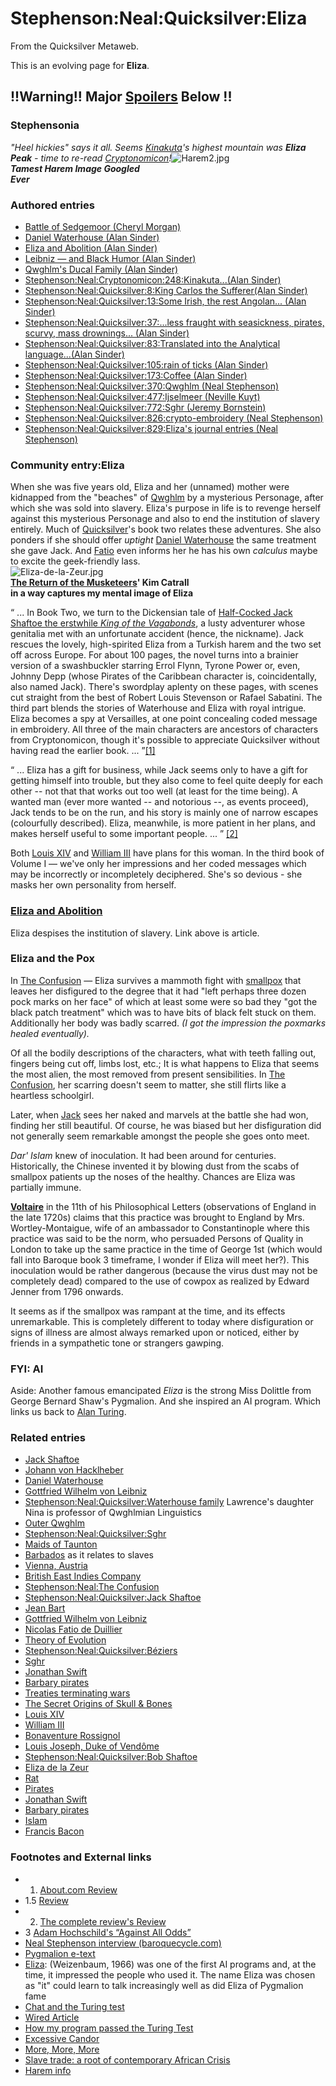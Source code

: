 
# Stephenson:Neal:Quicksilver:Eliza

From the Quicksilver Metaweb.

This is an evolving page for **Eliza**.

## **!!Warning!! Major [Spoilers](/metaweb-spoilers) Below !!**


### Stephensonia


*"Heel hickies" says it all. Seems [Kinakuta](/stephenson-neal-cryptonomicon-248-kinakuta-alan-sinder)'s highest mountain was **Eliza Peak** - time to re-read [Cryptonomicon](/cryptonomicon)!*![Harem2.jpg](/images/Harem2.jpg)  
***Tamest Harem Image Googled*  
*Ever***

### Authored entries


* [Battle of Sedgemoor (Cheryl Morgan)](/battle-of-sedgemoor-cheryl-morgan)
* [Daniel Waterhouse (Alan Sinder)](/daniel-waterhouse-alan-sinder)
* [Eliza and Abolition (Alan Sinder)](/eliza-and-abolition-alan-sinder)
* [Leibniz — and Black Humor (Alan Sinder)](/leibniz-â-and-black-humor-alan-sinder)
* [Qwghlm's Ducal Family (Alan Sinder)](/qwghlm-s-ducal-family-alan-sinder)
* [Stephenson:Neal:Cryptonomicon:248:Kinakuta...(Alan Sinder)](/stephenson-neal-cryptonomicon-248-kinakuta-alan-sinder)
* [Stephenson:Neal:Quicksilver:8:King Carlos the Sufferer(Alan Sinder)](/stephenson-neal-quicksilver-8-king-carlos-the-sufferer-alan-sinder)
* [Stephenson:Neal:Quicksilver:13:Some Irish, the rest Angolan... (Alan Sinder)](/stephenson-neal-quicksilver-13-some-irish-the-rest-angolan-alan-sinder)
* [Stephenson:Neal:Quicksilver:37:...less fraught with seasickness, pirates, scurvy, mass drownings... (Alan Sinder)](/stephenson-neal-quicksilver-37-less-fraught-with-seasickness-pirates-scurvy-mass-drownings-alan-sinder)
* [Stephenson:Neal:Quicksilver:83:Translated into the Analytical language...(Alan Sinder)](/stephenson-neal-quicksilver-83-translated-into-the-analytical-language-alan-sinder)
* [Stephenson:Neal:Quicksilver:105:rain of ticks (Alan Sinder)](/stephenson-neal-quicksilver-105-rain-of-ticks-alan-sinder)
* [Stephenson:Neal:Quicksilver:173:Coffee (Alan Sinder)](/stephenson-neal-quicksilver-173-coffee-alan-sinder)
* [Stephenson:Neal:Quicksilver:370:Qwghlm (Neal Stephenson)](/stephenson-neal-quicksilver-370-qwghlm-neal-stephenson)
* [Stephenson:Neal:Quicksilver:477:Ijselmeer (Neville Kuyt)](/stephenson-neal-quicksilver-477-ijselmeer-neville-kuyt)
* [Stephenson:Neal:Quicksilver:772:Sghr (Jeremy Bornstein)](/stephenson-neal-quicksilver-772-sghr-jeremy-bornstein)
* [Stephenson:Neal:Quicksilver:826:crypto-embroidery (Neal Stephenson)](/stephenson-neal-quicksilver-826-crypto-embroidery-neal-stephenson)
* [Stephenson:Neal:Quicksilver:829:Eliza's journal entries (Neal Stephenson)](/stephenson-neal-quicksilver-829-eliza-s-journal-entries-neal-stephenson)


### Community entry:Eliza


When she was five years old, Eliza and her (unnamed) mother were kidnapped from the "beaches" of [Qwghlm](/stephenson-neal-quicksilver-qwghlm) by a mysterious Personage, after which she was sold into slavery. Eliza's purpose in life is to revenge herself against this mysterious Personage and also to end the institution of slavery entirely. Much of [Quicksilver](/stephenson-neal-quicksilver)'s book two relates these adventures. She also ponders if she should offer *uptight* [Daniel Waterhouse](/daniel-waterhouse) the same treatment she gave Jack. And [Fatio](/nicolas-fatio-de-duillier) even informs her he has his own *calculus* maybe to excite the geek-friendly lass.  
![Eliza-de-la-Zeur.jpg](/images/Eliza-de-la-Zeur.jpg)  
**[The Return of the Musketeers](/http-us-imdb-com-title-tt0098194)' Kim Catrall**  
**in a way captures my mental image of Eliza**

“ ... In Book Two, we turn to the Dickensian tale of [Half-Cocked Jack Shaftoe the erstwhile *King of the Vagabonds*](/stephenson-neal-quicksilver-jack-shaftoe), a lusty adventurer whose genitalia met with an unfortunate accident (hence, the nickname). Jack rescues the lovely, high-spirited Eliza from a Turkish harem and the two set off across Europe. For about 100 pages, the novel turns into a brainier version of a swashbuckler starring Errol Flynn, Tyrone Power or, even, Johnny Depp (whose Pirates of the Caribbean character is, coincidentally, also named Jack). There's swordplay aplenty on these pages, with scenes cut straight from the best of Robert Louis Stevenson or Rafael Sabatini. The third part blends the stories of Waterhouse and Eliza with royal intrigue. Eliza becomes a spy at Versailles, at one point concealing coded message in embroidery. All three of the main characters are ancestors of characters from Cryptonomicon, though it's possible to appreciate Quicksilver without having read the earlier book. ... ”[[1]](/http-www-januarymagazine-com-fiction-quicksilver-html)

“ ... Eliza has a gift for business, while Jack seems only to have a gift for getting himself into trouble, but they also come to feel quite deeply for each other -- not that that works out too well (at least for the time being). A wanted man (ever more wanted -- and notorious --, as events proceed), Jack tends to be on the run, and his story is mainly one of narrow escapes (colourfully described). Eliza, meanwhile, is more patient in her plans, and makes herself useful to some important people. ... ” [[2]](/http-www-complete-review-com-reviews-stephenn-qsilver-htm)

Both [Louis XIV](/louis-xiv) and [William III](/william-iii) have plans for this woman. In the third book of Volume I — we've only her impressions and her coded messages which may be incorrectly or incompletely deciphered. She's so devious - she masks her own personality from herself. 

### [Eliza and Abolition](/eliza-and-abolition-alan-sinder)


Eliza despises the institution of slavery. Link above is article.

### Eliza and the Pox


In [The Confusion](/the-confusion) — Eliza survives a mammoth fight with [smallpox](/http-en-wikipedia-org-wiki-smallpox) that leaves her disfigured to the degree that it had "left perhaps three dozen pock marks on her face" of which at least some were so bad they "got the black patch treatment" which was to have bits of black felt stuck on them. Additionally her body was badly scarred. *(I got the impression the poxmarks healed eventually).*

Of all the bodily descriptions of the characters, what with teeth falling out, fingers being cut off, limbs lost, etc.; It is what happens to Eliza that seems the most alien, the most removed from present sensibilities. In [The Confusion](/the-confusion), her scarring doesn't seem to matter, she still flirts like a heartless schoolgirl. 

Later, when [Jack](/jack-shaftoe) sees her naked and marvels at the battle she had won, finding her still beautiful. Of course, he was biased but her disfiguration did not generally seem remarkable amongst the people she goes onto meet.

*Dar' Islam* knew of inoculation. It had been around for centuries. Historically, the Chinese invented it by blowing dust from the scabs of smallpox patients up the noses of the healthy. Chances are Eliza was partially immune.

**[Voltaire](/http-www-metaweb-com-wiki-wiki-phtml-title-voltaire)** in the 11th of his Philosophical Letters (observations of England in the late 1720s) claims that this practice was brought to England by Mrs. Wortley-Montaigue, wife of an ambassador to Constantinople where this practice was said to be the norm, who persuaded Persons of Quality in London to take up the same practice in the time of George 1st (which would fall into Baroque book 3 timeframe, I wonder if Eliza will meet her?). This inoculation would be rather dangerous (because the virus dust may not be completely dead) compared to the use of cowpox as realized by Edward Jenner from 1796 onwards.

It seems as if the smallpox was rampant at the time, and its effects unremarkable. This is completely different to today where disfiguration or signs of illness are almost always remarked upon or noticed, either by friends in a sympathetic tone or strangers gawping.

### FYI: AI


Aside: Another famous emancipated *Eliza* is the strong Miss Dolittle from George Bernard Shaw's Pygmalion. And she inspired an AI program. Which links us back to [Alan Turing](/alan-turing).

### Related entries


* [Jack Shaftoe](/stephenson-neal-quicksilver-jack-shaftoe)
* [Johann von Hacklheber](/stephenson-neal-the-system-of-the-world-johann-von-hacklheber)
* [Daniel Waterhouse](/stephenson-neal-quicksilver-daniel-waterhouse)
* [Gottfried Wilhelm von Leibniz](/gottfried-wilhelm-von-leibniz)
* [Stephenson:Neal:Quicksilver:Waterhouse family](/stephenson-neal-quicksilver-waterhouse-family) Lawrence's daughter Nina is professor of Qwghlmian Linguistics
* [Outer Qwghlm](/outer-qwghlm)
* [Stephenson:Neal:Quicksilver:Sghr](/stephenson-neal-quicksilver-sghr)
* [Maids of Taunton](/maids-of-taunton)
* [Barbados](/barbados) as it relates to slaves
* [Vienna, Austria](/vienna-austria)
* [British East Indies Company](/british-east-indies-company)
* [Stephenson:Neal:The Confusion](/stephenson-neal-the-confusion)
* [Stephenson:Neal:Quicksilver:Jack Shaftoe](/stephenson-neal-quicksilver-jack-shaftoe)
* [Jean Bart](/jean-bart)
* [Gottfried Wilhelm von Leibniz](/gottfried-wilhelm-von-leibniz)
* [Nicolas Fatio de Duillier](/nicolas-fatio-de-duillier)
* [Theory of Evolution](/theory-of-evolution)
* [Stephenson:Neal:Quicksilver:Béziers](/stephenson-neal-quicksilver-béziers)
* [Sghr](/sghr)
* [Jonathan Swift](/jonathan-swift)
* [Barbary pirates](/barbary-pirates)
* [Treaties terminating wars](/treaties-terminating-wars)
* [The Secret Origins of Skull & Bones](/the-secret-origins-of-skull-bones)
* [Louis XIV](/louis-xiv)
* [William III](/william-iii)
* [Bonaventure Rossignol](/bonaventure-rossignol)
* [Louis Joseph, Duke of Vendôme](/louis-joseph-duke-of-vendôme)
* [Stephenson:Neal:Quicksilver:Bob Shaftoe](/stephenson-neal-quicksilver-bob-shaftoe)
* [Eliza de la Zeur](/eliza-de-la-zeur)
* [Rat](/rat)
* [Pirates](/pirates)
* [Jonathan Swift](/jonathan-swift)
* [Barbary pirates](/barbary-pirates)
* [Islam](/islam)
* [Francis Bacon](/francis-bacon)


### Footnotes and External links


* 1. [About.com Review](/http-contemporarylit-about-com-cs-currentreviews-fr-theconfusion-htm)
* 1.5 [Review](/http-www-januarymagazine-com-fiction-quicksilver-html)
* 2. [The complete review's Review](/http-www-complete-review-com-reviews-stephenn-qsilver-htm)
* 3 [Adam Hochschild's “Against All Odds”](/http-www-motherjones-com-news-feature-2004-01-12-403-html)
* [Neal Stephenson interview (baroquecycle.com)](/http-www-baroquecycle-com-interview-htm)
* [Pygmalion e-text](/http-www-gutenberg-net-browse-bibrec-br3825-htm)
* [Eliza](/http-www-cs-nott-ac-uk-gxk-courses-g5aiai-002history-eliza-htm): (Weizenbaum, 1966) was one of the first AI programs and, at the time, it impressed the people who used it. The name Eliza was chosen as "it" could learn to talk increasingly well as did Eliza of Pygmalion fame
* [Chat and the Turing test](/http-www-compapp-dcu-ie-humphrys-turing-test-html)
* [Wired Article](/http-www-wired-com-news-business-0-1367-38517-00-html)
* [How my program passed the Turing Test](/http-www-compapp-dcu-ie-humphrys-eliza-html)
* [Excessive Candor](/http-www-scifi-com-sfw-issue337-excess-html)
* [More, More, More](/http-books-guardian-co-uk-reviews-generalfiction-0-6121-1070331-00-html)
* [Slave trade: a root of contemporary African Crisis](/http-www-afbis-com-analysis-slave-htm)
* [Harem info](/http-www-radiobastet-com-linksbdm-html)
